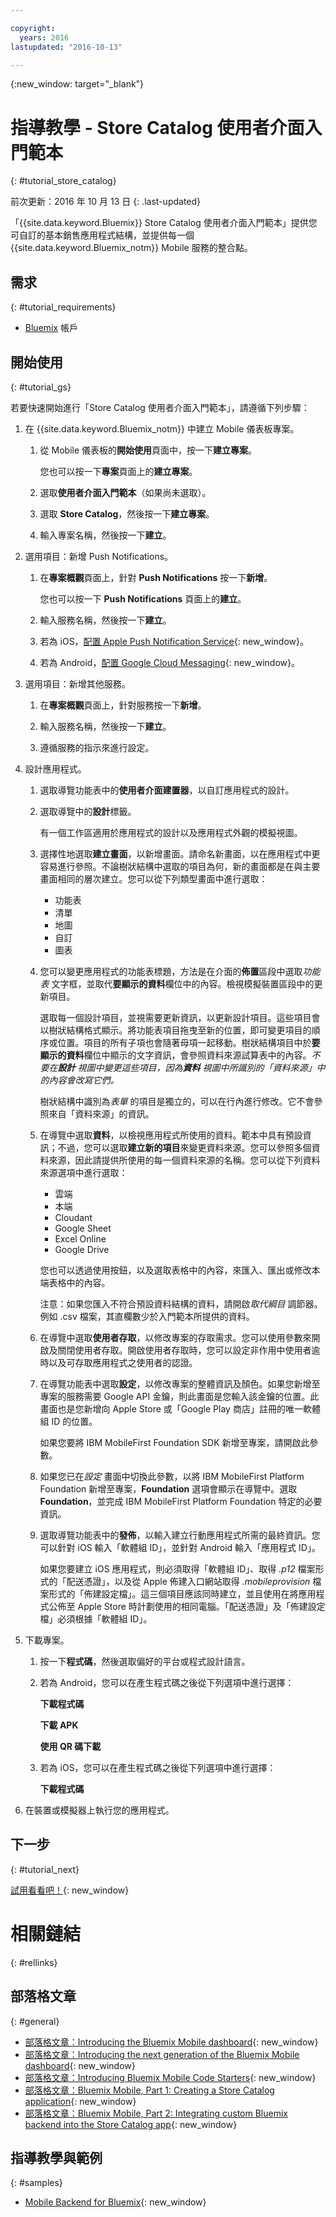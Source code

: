 ```yaml
---

copyright:
  years: 2016
lastupdated: "2016-10-13"

---
```

{:new_window: target="_blank"}

# 指導教學 - Store Catalog 使用者介面入門範本
{: #tutorial_store_catalog}

前次更新：2016 年 10 月 13 日
{: .last-updated}

「{{site.data.keyword.Bluemix}} Store Catalog 使用者介面入門範本」提供您可自訂的基本銷售應用程式結構，並提供每一個 {{site.data.keyword.Bluemix_notm}} Mobile 服務的整合點。


## 需求
{: #tutorial_requirements}

* [Bluemix](http://bluemix.net) 帳戶


## 開始使用
{: #tutorial_gs}

若要快速開始進行「Store Catalog 使用者介面入門範本」，請遵循下列步驟：

1. 在 {{site.data.keyword.Bluemix_notm}} 中建立 Mobile 儀表板專案。

   1. 從 Mobile 儀表板的**開始使用**頁面中，按一下**建立專案**。

      您也可以按一下**專案**頁面上的**建立專案**。

   2. 選取**使用者介面入門範本**（如果尚未選取）。

   3. 選取 **Store Catalog**，然後按一下**建立專案**。

   4. 輸入專案名稱，然後按一下**建立**。

2. 選用項目：新增 Push Notifications。

   1. 在**專案概觀**頁面上，針對 **Push Notifications** 按一下**新增**。

      您也可以按一下 **Push Notifications** 頁面上的**建立**。

   2. 輸入服務名稱，然後按一下**建立**。

   3. 若為 iOS，[配置 Apple Push Notification Service](../services/mobilepush/t_push_provider_ios.html){: new_window}。

   4. 若為 Android，[配置 Google Cloud Messaging](../services/mobilepush/t_push_provider_android.html){: new_window}。

3. 選用項目：新增其他服務。

   1. 在**專案概觀**頁面上，針對服務按一下**新增**。

   2. 輸入服務名稱，然後按一下**建立**。

   3. 遵循服務的指示來進行設定。

4. 設計應用程式。

   1. 選取導覽功能表中的**使用者介面建置器**，以自訂應用程式的設計。

   2. 選取導覽中的**設計**標籤。

      有一個工作區適用於應用程式的設計以及應用程式外觀的模擬視圖。

   3. 選擇性地選取**建立畫面**，以新增畫面。請命名新畫面，以在應用程式中更容易進行參照。不論樹狀結構中選取的項目為何，新的畫面都是在與主要畫面相同的層次建立。您可以從下列類型畫面中進行選取：
      * 功能表
      * 清單
      * 地圖
      * 自訂
      * 圖表	   

   4. 您可以變更應用程式的功能表標題，方法是在介面的**佈置**區段中選取*功能表* 文字框，並取代**要顯示的資料**欄位中的內容。檢視模擬裝置區段中的更新項目。

      選取每一個設計項目，並視需要更新資訊，以更新設計項目。這些項目會以樹狀結構格式顯示。將功能表項目拖曳至新的位置，即可變更項目的順序或位置。項目的所有子項也會隨著母項一起移動。樹狀結構項目中於**要顯示的資料**欄位中顯示的文字資訊，會參照資料來源試算表中的內容。*不要在**設計** 視圖中變更這些項目，因為**資料** 視圖中所識別的「資料來源」中的內容會改寫它們。*

		樹狀結構中識別為*表單* 的項目是獨立的，可以在行內進行修改。它不會參照來自「資料來源」的資訊。

   5. 在導覽中選取**資料**，以檢視應用程式所使用的資料。範本中具有預設資訊；不過，您可以選取**建立新的項目**來變更資料來源。您可以參照多個資料來源，因此請提供所使用的每一個資料來源的名稱。您可以從下列資料來源選項中進行選取：
      * 雲端
      * 本端
      * Cloudant
      * Google Sheet
      * Excel Online
      * Google Drive

      您也可以透過使用按鈕，以及選取表格中的內容，來匯入、匯出或修改本端表格中的內容。

	  注意：如果您匯入不符合預設資料結構的資料，請開啟*取代綱目* 調節器。例如 .csv 檔案，其直欄數少於入門範本所提供的資料。

   6. 在導覽中選取**使用者存取**，以修改專案的存取需求。您可以使用參數來開啟及關閉使用者存取。開啟使用者存取時，您可以設定非作用中使用者逾時以及可存取應用程式之使用者的認證。

   7. 在導覽功能表中選取**設定**，以修改專案的整體資訊及顏色。如果您新增至專案的服務需要 Google API 金鑰，則此畫面是您輸入該金鑰的位置。此畫面也是您新增向 Apple Store 或「Google Play 商店」註冊的唯一軟體組 ID 的位置。

      如果您要將 IBM MobileFirst Foundation SDK 新增至專案，請開啟此參數。

   8. 如果您已在*設定* 畫面中切換此參數，以將 IBM MobileFirst Platform Foundation 新增至專案，**Foundation** 選項會顯示在導覽中。選取 **Foundation**，並完成 IBM MobileFirst Platform Foundation 特定的必要資訊。

   9. 選取導覽功能表中的**發佈**，以輸入建立行動應用程式所需的最終資訊。您可以針對 iOS 輸入「軟體組 ID」，並針對 Android 輸入「應用程式 ID」。

       如果您要建立 iOS 應用程式，則必須取得「軟體組 ID」、取得 *.p12* 檔案形式的「配送憑證」，以及從 Apple 佈建入口網站取得 *.mobileprovision* 檔案形式的「佈建設定檔」。這三個項目應該同時建立，並且使用在將應用程式公佈至 Apple Store 時計劃使用的相同電腦。「配送憑證」及「佈建設定檔」必須根據「軟體組 ID」。 	

5. 下載專案。

   1. 按一下**程式碼**，然後選取偏好的平台或程式設計語言。

   2. 若為 Android，您可以在產生程式碼之後從下列選項中進行選擇：

      **下載程式碼**

      **下載 APK**

      **使用 QR 碼下載**

   3. 若為 iOS，您可以在產生程式碼之後從下列選項中進行選擇：

      **下載程式碼**

6. 在裝置或模擬器上執行您的應用程式。


## 下一步
{: #tutorial_next}

[試用看看吧！](http://new-console.{DomainName}/mobile/create-project?starter=fb5e31a9-1186-4d46-939e-2f620f35b83b){: new_window}


# 相關鏈結
{: #rellinks}

<!-- links to internal services don't work
## {{site.data.keyword.Bluemix_notm}} Mobile services
{: #general}
* [Mobile Analytics (Beta)](../services/mobileanalytics/index.html){: new_window}
* [Mobile Client Access](../services/mobileaccess/index.html){: new_window}
* [Mobile Foundation](../services/mobilefoundation/index.html){: new_window}
* [Mobile Quality Assurance)](../services/MobileQualityAssurance/index.html){: new_window}
* [Push Notifications](../services/mobilepush/index.html){: new_window}
-->

## 部落格文章
{: #general}
* [部落格文章：Introducing the Bluemix Mobile dashboard](https://developer.ibm.com/bluemix/2016/07/08/new-bluemix-mobile-dashboard/){: new_window}
* [部落格文章：Introducing the next generation of the Bluemix Mobile dashboard](https://ibm.com/blogs/bluemix/2016/10/introducing-the-next-generation-of-the-bluemix-mobile-dashboard/){: new_window}
* [部落格文章：Introducing Bluemix Mobile Code Starters](https://www.ibm.com/blogs/bluemix/2016/10/rapid-dev-with-mobile-code-starters/){: new_window}
* [部落格文章：Bluemix Mobile, Part 1: Creating a Store Catalog application](https://developer.ibm.com/bluemix/2016/07/13/bluemix-mobile-creating-store-catalog-app-part1/){: new_window}
* [部落格文章：Bluemix Mobile, Part 2: Integrating custom Bluemix backend into the Store Catalog app](https://developer.ibm.com/bluemix/2016/07/14/bluemix-mobile-integrating-custom-backend-part2/){: new_window}

## 指導教學與範例
{: #samples}
* [Mobile Backend for Bluemix](https://github.com/ibm-bluemix-mobile-services/mobiledashboard-storecatalog-backend){: new_window}
